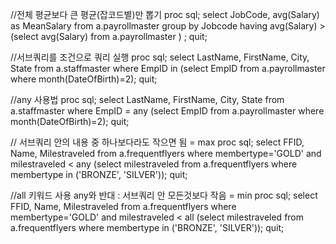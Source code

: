 //전체 평균보다 큰 평균(잡코드별)만 뽑기
proc sql;
select JobCode, avg(Salary) as MeanSalary
from a.payrollmaster
group by Jobcode
having avg(Salary) > (select avg(Salary)  from a.payrollmaster ) ;
quit;

//서브쿼리를 조건으로 쿼리 실행
proc sql;
select LastName, FirstName, City, State
from a.staffmaster
where EmpID in (select EmpID
					from a.payrollmaster
					where month(DateOfBirth)=2);
quit;

//any 사용법
proc sql;
select LastName, FirstName, City, State
from a.staffmaster
where EmpID = any (select EmpID
					from a.payrollmaster
					where month(DateOfBirth)=2);
quit;

// 서브쿼리 안의 내용 중 하나보다라도 작으면 됨 = max
proc sql;
select FFID, Name, Milestraveled
from a.frequentflyers
where membertype='GOLD'
and milestraveled < any
						(select milestraveled
						from a.frequentflyers
						where membertype in ('BRONZE', 'SILVER'));
quit;

//all 키워드 사용 any와 반대 : 서브쿼리 안 모든것보다 작음 = min
proc sql;
select FFID, Name, Milestraveled
from a.frequentflyers
where membertype='GOLD'
and milestraveled < all
						(select milestraveled
						from a.frequentflyers
						where membertype in ('BRONZE', 'SILVER'));
quit;
